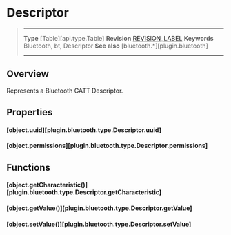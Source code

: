 # Descriptor

> --------------------- ------------------------------------------------------------------------------------------
> __Type__              [Table][api.type.Table]
> __Revision__          [REVISION_LABEL](REVISION_URL)
> __Keywords__          Bluetooth, bt, Descriptor
> __See also__          [bluetooth.*][plugin.bluetooth]
> --------------------- ------------------------------------------------------------------------------------------

## Overview

Represents a Bluetooth GATT Descriptor.

## Properties

#### [object.uuid][plugin.bluetooth.type.Descriptor.uuid]

#### [object.permissions][plugin.bluetooth.type.Descriptor.permissions]

## Functions

#### [object.getCharacteristic()][plugin.bluetooth.type.Descriptor.getCharacteristic]

#### [object.getValue()][plugin.bluetooth.type.Descriptor.getValue]

#### [object.setValue()][plugin.bluetooth.type.Descriptor.setValue]

